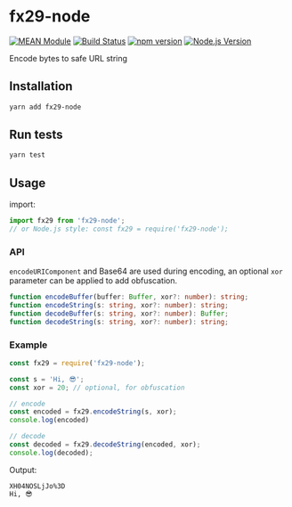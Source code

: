 # fx29-node

[![MEAN Module](https://img.shields.io/badge/MEAN%20Module-TypeScript-blue.svg)](https://github.com/mgenware/MEAN-Module)
[![Build Status](https://travis-ci.org/mgenware/fx29-node.svg?branch=master)](http://travis-ci.org/mgenware/fx29-node)
[![npm version](https://badge.fury.io/js/fx29-node.svg)](https://badge.fury.io/js/fx29-node)
[![Node.js Version](http://img.shields.io/node/v/fx29-node.svg)](https://nodejs.org/en/)

Encode bytes to safe URL string

## Installation
```sh
yarn add fx29-node
```

## Run tests
```sh
yarn test
```

## Usage
import:
```js
import fx29 from 'fx29-node';
// or Node.js style: const fx29 = require('fx29-node');
```

### API
`encodeURIComponent` and Base64 are used during encoding, an optional `xor` parameter can be applied to add obfuscation.

```typescript
function encodeBuffer(buffer: Buffer, xor?: number): string;
function encodeString(s: string, xor?: number): string;
function decodeBuffer(s: string, xor?: number): Buffer;
function decodeString(s: string, xor?: number): string;
```

### Example
```js
const fx29 = require('fx29-node');

const s = 'Hi, 😎';
const xor = 20; // optional, for obfuscation

// encode
const encoded = fx29.encodeString(s, xor);
console.log(encoded)

// decode
const decoded = fx29.decodeString(encoded, xor);
console.log(decoded);
```

Output:
```
XH04NOSLjJo%3D
Hi, 😎
```
